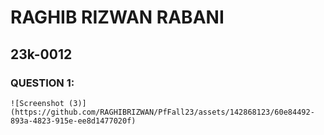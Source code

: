 # RAGHIB RIZWAN RABANI
## 23k-0012

### QUESTION 1:

````
![Screenshot (3)](https://github.com/RAGHIBRIZWAN/PfFall23/assets/142868123/60e84492-893a-4823-915e-ee8d1477020f)

````

